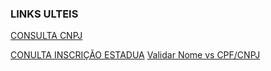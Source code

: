 ### LINKS ULTEIS

[CONSULTA CNPJ](https://solucoes.receita.fazenda.gov.br/Servicos/cnpjreva/Cnpjreva_Solicitacao.asp)

[CONULTA INSCRIÇÃO ESTADUA](https://dfe-portal.svrs.rs.gov.br/NFE/CCC)
[Validar Nome  vs CPF/CNPJ](https://www.situacao-cadastral.com/)